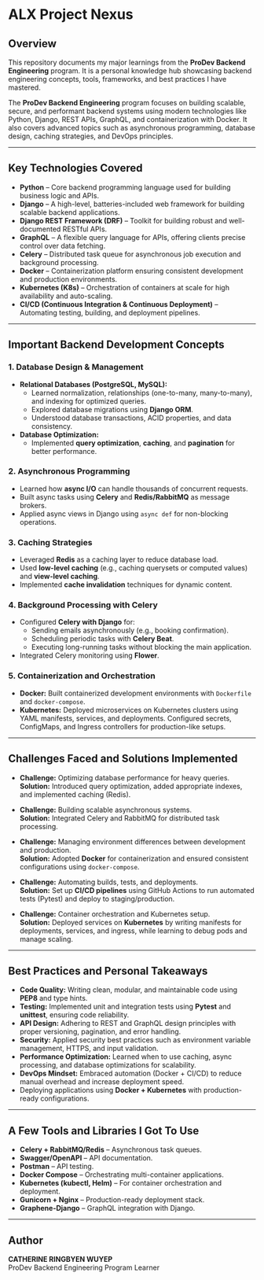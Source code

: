 # ALX Project Nexus

## Overview
This repository documents my major learnings from the **ProDev Backend Engineering** program. It is a personal knowledge hub showcasing backend engineering concepts, tools, frameworks, and best practices I have mastered.  

The **ProDev Backend Engineering** program focuses on building scalable, secure, and performant backend systems using modern technologies like Python, Django, REST APIs, GraphQL, and containerization with Docker. It also covers advanced topics such as asynchronous programming, database design, caching strategies, and DevOps principles.

---

## Key Technologies Covered
- **Python** – Core backend programming language used for building business logic and APIs.
- **Django** – A high-level, batteries-included web framework for building scalable backend applications.
- **Django REST Framework (DRF)** – Toolkit for building robust and well-documented RESTful APIs.
- **GraphQL** – A flexible query language for APIs, offering clients precise control over data fetching.
- **Celery** – Distributed task queue for asynchronous job execution and background processing.
- **Docker** – Containerization platform ensuring consistent development and production environments.
- **Kubernetes (K8s)** – Orchestration of containers at scale for high availability and auto-scaling.
- **CI/CD (Continuous Integration & Continuous Deployment)** – Automating testing, building, and deployment pipelines.

---

## Important Backend Development Concepts
### 1. Database Design & Management
- **Relational Databases (PostgreSQL, MySQL):**
  - Learned normalization, relationships (one-to-many, many-to-many), and indexing for optimized queries.
  - Explored database migrations using **Django ORM**.
  - Understood database transactions, ACID properties, and data consistency.
- **Database Optimization:**
  - Implemented **query optimization**, **caching**, and **pagination** for better performance.

### 2. Asynchronous Programming
- Learned how **async I/O** can handle thousands of concurrent requests.
- Built async tasks using **Celery** and **Redis/RabbitMQ** as message brokers.
- Applied async views in Django using `async def` for non-blocking operations.

### 3. Caching Strategies
- Leveraged **Redis** as a caching layer to reduce database load.
- Used **low-level caching** (e.g., caching querysets or computed values) and **view-level caching**.
- Implemented **cache invalidation** techniques for dynamic content.

### 4. Background Processing with Celery
- Configured **Celery with Django** for:
  - Sending emails asynchronously (e.g., booking confirmation).
  - Scheduling periodic tasks with **Celery Beat**.
  - Executing long-running tasks without blocking the main application.
- Integrated Celery monitoring using **Flower**.

### 5. Containerization and Orchestration
- **Docker:** Built containerized development environments with `Dockerfile` and `docker-compose`.
- **Kubernetes:** Deployed microservices on Kubernetes clusters using YAML manifests, services, and deployments. Configured secrets, ConfigMaps, and Ingress controllers for production-like setups.

---

## Challenges Faced and Solutions Implemented
- **Challenge:** Optimizing database performance for heavy queries.  
  **Solution:** Introduced query optimization, added appropriate indexes, and implemented caching (Redis).

- **Challenge:** Building scalable asynchronous systems.  
  **Solution:** Integrated Celery and RabbitMQ for distributed task processing.

- **Challenge:** Managing environment differences between development and production.  
  **Solution:** Adopted **Docker** for containerization and ensured consistent configurations using `docker-compose`.

- **Challenge:** Automating builds, tests, and deployments.  
  **Solution:** Set up **CI/CD pipelines** using GitHub Actions to run automated tests (Pytest) and deploy to staging/production.

- **Challenge:** Container orchestration and Kubernetes setup.  
**Solution:** Deployed services on **Kubernetes** by writing manifests for deployments, services, and ingress, while learning to debug pods and manage scaling.

---

## Best Practices and Personal Takeaways
- **Code Quality:** Writing clean, modular, and maintainable code using **PEP8** and type hints.
- **Testing:** Implemented unit and integration tests using **Pytest** and **unittest**, ensuring code reliability.
- **API Design:** Adhering to REST and GraphQL design principles with proper versioning, pagination, and error handling.
- **Security:** Applied security best practices such as environment variable management, HTTPS, and input validation.
- **Performance Optimization:** Learned when to use caching, async processing, and database optimizations for scalability.
- **DevOps Mindset:** Embraced automation (Docker + CI/CD) to reduce manual overhead and increase deployment speed.
- Deploying applications using **Docker + Kubernetes** with production-ready configurations.

---

## A Few Tools and Libraries I Got To Use
- **Celery + RabbitMQ/Redis** – Asynchronous task queues.
- **Swagger/OpenAPI** – API documentation.
- **Postman** – API testing.
- **Docker Compose** – Orchestrating multi-container applications.
- **Kubernetes (kubectl, Helm)** – For container orchestration and deployment.
- **Gunicorn + Nginx** – Production-ready deployment stack.
- **Graphene-Django** – GraphQL integration with Django.

---

## Author
**CATHERINE RINGBYEN WUYEP**  
ProDev Backend Engineering Program Learner  
